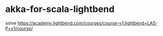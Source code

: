 # akka-for-scala-lightbend
 
solve
https://academy.lightbend.com/courses/course-v1:lightbend+LAS-P+v1/course/
